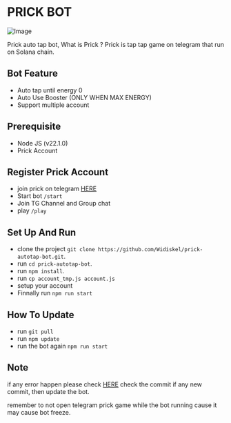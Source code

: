 # PRICK BOT

![Image](https://cdn4.cdn-telegram.org/file/YXp_Jnvo08cGLZb4lcNNLbuj2wzL5KQ8XiIXJinivWkoY2_ro7StrNQqiesAXVggCaRqaTwcTP0i47ANqIMJeceBsIWcZRq6B0cXWKStnZRm3E8sIaOREoC06A4YGix8_H7GJsM0WveI7ESP8f3lKJhUmZi-KRyT4IK9j6DWHlkY5viB0OeyqXybFDfnq6cbh0IxpSqBbUCnJToCDV9sowq37gB662Nl-_VC0DdWCML4rX-_j8Dm9clMPZ5G5r5sodyGacC5264deE0SwqVMdavkDlsNFU9Wuq50lHQAGsMoClkGCvahEv65uvLMZpMGbP0pRG-7xhokcxnGu-wxcw.jpg)

Prick auto tap bot, What is Prick ? Prick is tap tap game on telegram that run on Solana chain.

## Bot Feature

- Auto tap until energy 0
- Auto Use Booster (ONLY WHEN MAX ENERGY)
- Support multiple account

## Prerequisite

- Node JS (v22.1.0)
- Prick Account

## Register Prick Account

- join prick on telegram [HERE](https://t.me/Prickgame_bot?start=ref-qk7EmEhPgBjwEso4prEVoW)
- Start bot `/start`
- Join TG Channel and Group chat
- play `/play`

## Set Up And Run

- clone the project `git clone https://github.com/Widiskel/prick-autotap-bot.git`.
- run `cd prick-autotap-bot`.
- run `npm install`.
- run `cp account_tmp.js account.js`
- setup your account
- Finnally run `npm run start`

## How To Update

- run `git pull`
- run `npm update`
- run the bot again `npm run start`

## Note

if any error happen please check [HERE](https://github.com/Widiskel/prick-autotap-bot)
check the commit if any new commit, then update the bot.

remember to not open telegram prick game while the bot running cause it may cause bot freeze.
